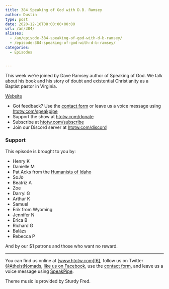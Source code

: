 ```yaml
---
title: 384 Speaking of God with D.B. Ramsey
author: Dustin
type: post
date: 2020-12-10T08:00:00+00:00
url: /an/384/
aliases:
  - /an/episode-384-speaking-of-god-with-d-b-ramsey/
  - /episode-384-speaking-of-god-with-d-b-ramsey/
categories:
  - Episodes


---
```

<div id="buzzsprout-player-10552725"></div><script src="https://www.buzzsprout.com/1983601/10552725-384-speaking-of-god-with-d-b-ramsey.js?container_id=buzzsprout-player-10552725&player=small" type="text/javascript" charset="utf-8"></script>

This week we’re joined by Dave Ramsey author of Speaking of God. We talk about his book and his story of doubt and existential Christianity as a Baptist pastor in Virginia.

<!-- /wp:paragraph -->

<!-- wp:paragraph -->

<a href="https://www.dbramsey.com/" target="_blank" rel="noopener">Website</a>

<!-- /wp:paragraph -->

<!-- wp:more -->

<!--more-->

<!-- /wp:more -->

<!-- wp:html -->

 * Got feedback? Use the <a href="https://htotw.com/contact" target="_blank" rel="noopener">contact form</a> or leave us a voice message using [htotw.com/speakpipe][1]
 * Support the show at [htotw.com/donate][2]
 * Subscribe at [htotw.com/subscribe][3]
 * Join our Discord server at [htotw.com/discord][4]

<!-- /wp:html -->

<!-- wp:heading {"level":3} -->

### Support

<!-- /wp:heading -->

<!-- wp:paragraph -->

This episode is brought to you by:

<!-- /wp:paragraph -->

<!-- wp:list -->

  * Henry K
  * Danielle M
  * Pat Acks from the [Humanists of Idaho][5]
  * SoJo
  * Beatriz A
  * Zoe
  * Darryl G
  * Arthur K
  * Samuel
  * Erik from Wyoming
  * Jennifer N
  * Erica B
  * Richard G
  * Balázs
  * Rebecca P

<!-- /wp:list -->

<!-- wp:paragraph -->

And by our $1 patrons and those who want no reward.

<!-- /wp:paragraph -->

<!-- wp:separator -->

<hr class="wp-block-separator" />

<!-- /wp:separator -->

<!-- wp:paragraph -->

You can find us online at [www.htotw.com][6], follow us on Twitter [@AtheistNomads][7], [like us on Facebook][8], use the [contact form](https://htotw.com/contact), and leave us a voice message using [SpeakPipe][1].

<!-- /wp:paragraph -->

<!-- wp:paragraph -->

Theme music is provided by Sturdy Fred.

<!-- /wp:paragraph -->

 [1]: https://htotw.com/speakpipe
 [2]: https://htotw.com/donate
 [3]: https://htotw.com/subscribe
 [4]: https://htotw.com/discord
 [5]: https://www.humanistsofidaho.org/
 [6]: https://www.htotw.com/
 [7]: https://twitter.com/AtheistNomads
 [8]: https://htotw.com/facebook